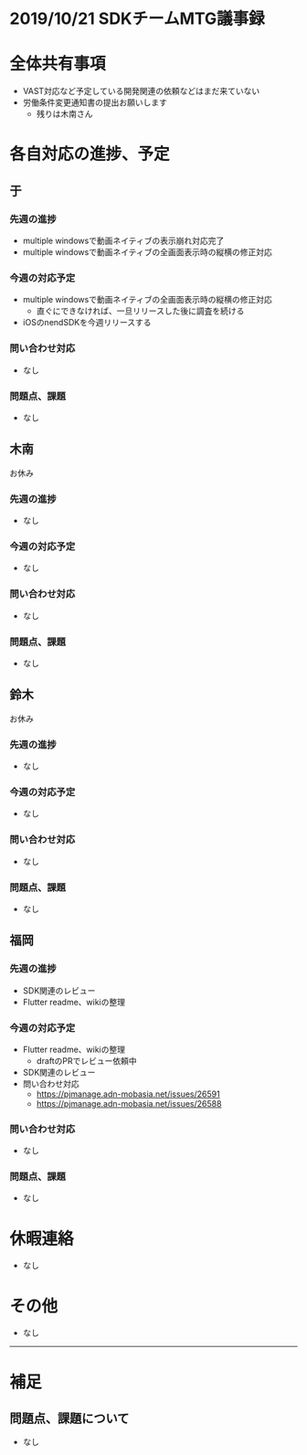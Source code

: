 # 2019/10/21 SDKチームMTG議事録

# 全体共有事項
- VAST対応など予定している開発関連の依頼などはまだ来ていない
- 労働条件変更通知書の提出お願いします
  - 残りは木南さん

# 各自対応の進捗、予定
## 于
### 先週の進捗
- multiple windowsで動画ネイティブの表示崩れ対応完了
- multiple windowsで動画ネイティブの全画面表示時の縦横の修正対応

### 今週の対応予定
- multiple windowsで動画ネイティブの全画面表示時の縦横の修正対応
  - 直ぐにできなければ、一旦リリースした後に調査を続ける
- iOSのnendSDKを今週リリースする

### 問い合わせ対応
- なし

### 問題点、課題
- なし

## 木南
お休み

### 先週の進捗
- なし

### 今週の対応予定
- なし

### 問い合わせ対応
- なし

### 問題点、課題
- なし

## 鈴木
お休み

### 先週の進捗
- なし

### 今週の対応予定
- なし

### 問い合わせ対応
- なし

### 問題点、課題
- なし

## 福岡
### 先週の進捗
- SDK関連のレビュー
- Flutter readme、wikiの整理

### 今週の対応予定
- Flutter readme、wikiの整理
  - draftのPRでレビュー依頼中
- SDK関連のレビュー
- 問い合わせ対応
  - https://pjmanage.adn-mobasia.net/issues/26591
  - https://pjmanage.adn-mobasia.net/issues/26588

### 問い合わせ対応
- なし

### 問題点、課題
- なし

# 休暇連絡
- なし

# その他
- なし

----

# 補足
## 問題点、課題について
- なし
